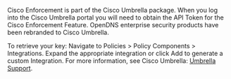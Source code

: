 Cisco Enforcement is part of the Cisco Umbrella package. When you log into the Cisco Umbrella portal you will need to 
obtain the API Token for the Cisco Enforcement Feature.
OpenDNS enterprise security products have been rebranded to Cisco Umbrella.

To retrieve your key:
Navigate to Policies > Policy Components > Integrations.
Expand the appropriate integration or click Add to generate a custom Integration.
For more information, see Cisco Umbrella:  [Umbrella Support](https://support.umbrella.com/hc/en-us/articles/231248748).